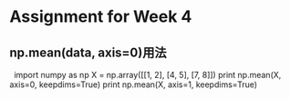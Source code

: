 Assignment for Week 4
=
np.mean(data, axis=0)用法
-
    import numpy as np
    X = np.array([[1, 2], [4, 5], [7, 8]])
    print np.mean(X, axis=0, keepdims=True)
    print np.mean(X, axis=1, keepdims=True)
